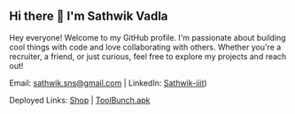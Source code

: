 ## Hi there 👋 I'm Sathwik Vadla

Hey everyone! Welcome to my GitHub profile. I'm passionate about building cool things with code and love collaborating with others. Whether you're a recruiter, a friend, or just curious, feel free to explore my projects and reach out!

Email: sathwik.sns@gmail.com | LinkedIn: [Sathwik-iiit](https://www.linkedin.com/in/sathwik-vadla-s311/))

Deployed Links: [Shop](https://my-shop-grb8xa6ur-7viks-projects-acca5d0d.vercel.app/) | [ToolBunch.apk](https://github.com/sathwikiiit/ToolBunch/releases/download/22112024/ToolBunch.apk)
